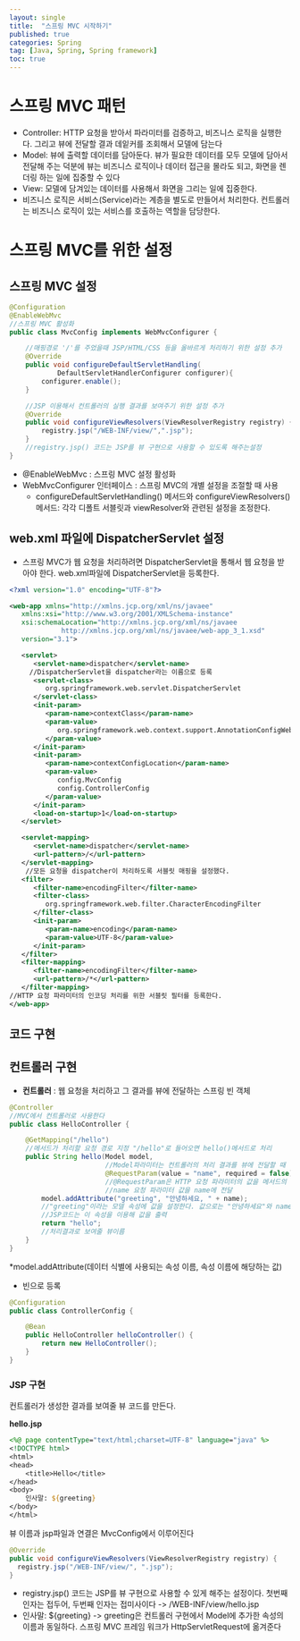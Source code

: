 ```yaml
---
layout: single
title:  "스프링 MVC 시작하기"
published: true
categories: Spring
tag: [Java, Spring, Spring framework]
toc: true
---
```


# 스프링 MVC 패턴 

* Controller: HTTP 요청을 받아서 파라미터를 검증하고, 비즈니스 로직을 실행한다. 그리고 뷰에 전달할 결과 데잍커를 조회해서 모델에 담는다
* Model: 뷰에 출력할 데이터를 담아둔다. 뷰가 필요한 데이터를 모두 모델에 담아서 전달해 주는 덕분에 뷰는 비즈니스 로직이나 데이터 접근을 몰라도 되고, 화면을 렌더링 하는 일에 집중할 수 있다
* View: 모델에 담겨있는 데이터를 사용해서 화면을 그리는 일에 집중한다. 
* 비즈니스 로직은 서비스(Service)라는 계층을 별도로 만들어서 처리한다. 컨트롤러는 비즈니스 로직이 있는 서비스를 호출하는 역할을 담당한다.

# 스프링 MVC를 위한 설정

## 스프링 MVC 설정

```java
@Configuration
@EnableWebMvc
//스프링 MVC 활성화
public class MvcConfig implements WebMvcConfigurer {

    //매핑경로 '/'를 주었을때 JSP/HTML/CSS 등을 올바르게 처리하기 위한 설정 추가
    @Override
    public void configureDefaultServletHandling(
            DefaultServletHandlerConfigurer configurer){
        configurer.enable();
    }

    //JSP 이용해서 컨트롤러의 실행 결과를 보여주기 위한 설정 추가
    @Override
    public void configureViewResolvers(ViewResolverRegistry registry) {
        registry.jsp("/WEB-INF/view/",".jsp");
    }
    //registry.jsp() 코드는 JSP를 뷰 구현으로 사용할 수 있도록 해주는설정
}
```

* @EnableWebMvc : 스프링 MVC 설정 활성화
* WebMvcConfigurer 인터페이스 : 스프링 MVC의 개별 설정을 조절할 때 사용
  * configureDefaultServletHandling() 메서드와 configureViewResolvers() 메서드: 각각 디폴트 서블릿과 viewResolver와 관련된 설정을 조정한다.

##  web.xml 파일에 DispatcherServlet 설정

* 스프링 MVC가 웹 요청을 처리하려면 DispatcherServlet을 통해서 웹 요청을 받아야 한다.  web.xml파일에 DispatcherServlet을 등록한다.

```xml
<?xml version="1.0" encoding="UTF-8"?>

<web-app xmlns="http://xmlns.jcp.org/xml/ns/javaee" 
   xmlns:xsi="http://www.w3.org/2001/XMLSchema-instance"
   xsi:schemaLocation="http://xmlns.jcp.org/xml/ns/javaee 
             http://xmlns.jcp.org/xml/ns/javaee/web-app_3_1.xsd"
   version="3.1">

   <servlet>
      <servlet-name>dispatcher</servlet-name>
     //DispatcherServlet을 dispatcher라는 이름으로 등록
      <servlet-class>
         org.springframework.web.servlet.DispatcherServlet
      </servlet-class>
      <init-param>
         <param-name>contextClass</param-name>
         <param-value>
            org.springframework.web.context.support.AnnotationConfigWebApplicationContext
         </param-value>
      </init-param>
      <init-param>
         <param-name>contextConfigLocation</param-name>
         <param-value>
            config.MvcConfig
            config.ControllerConfig
         </param-value>
      </init-param>
      <load-on-startup>1</load-on-startup>
   </servlet>

   <servlet-mapping>
      <servlet-name>dispatcher</servlet-name>
      <url-pattern>/</url-pattern>
   </servlet-mapping>
	//모든 요청을 dispatcher이 처리하도록 서블릿 매핑을 설정했다.
   <filter>
      <filter-name>encodingFilter</filter-name>
      <filter-class>
         org.springframework.web.filter.CharacterEncodingFilter
      </filter-class>
      <init-param>
         <param-name>encoding</param-name>
         <param-value>UTF-8</param-value>
      </init-param>
   </filter>
   <filter-mapping>
      <filter-name>encodingFilter</filter-name>
      <url-pattern>/*</url-pattern>
   </filter-mapping>
//HTTP 요청 파라미터의 인코딩 처리를 위한 서블릿 필터를 등록한다.
</web-app>
```



## 코드 구현

## 컨트롤러 구현

* **컨트롤러** : 웹 요청을 처리하고 그 결과를 뷰에 전달하는 스프링 빈 객체

```java
@Controller
//MVC에서 컨트롤러로 사용한다
public class HelloController {

    @GetMapping("/hello")
    //메서드가 처리할 요청 경로 지정 "/hello"로 들어오면 hello()메서드로 처리
    public String hello(Model model,
                        //Model파라미터는 컨트롤러의 처리 결과를 뷰에 전달할 때
                        @RequestParam(value = "name", required = false) String name) {
                        //@RequestParam은 HTTP 요청 파라미터의 값을 메서드의 파라미터로 전달 시 사용
                        //name 요청 파라미터 값을 name에 전달
        model.addAttribute("greeting", "안녕하세요, " + name);
        //"greeting"이라는 모델 속성에 값을 설정한다. 값으로는 "안녕하세요"와 name 파라미터의 값을 연결한 문자열을 사용
        //JSP코드는 이 속성을 이용해 값을 출력
        return "hello";
        //처리결과로 보여줄 뷰이름
    }
}
```

*model.addAttribute(데이터 식별에 사용되는 속성 이름, 속성 이름에 해당하는 값)

* 빈으로 등록

```java
@Configuration
public class ControllerConfig {

    @Bean
    public HelloController helloController() {
        return new HelloController();
    }
}
```

### JSP 구현

컨트롤러가 생성한 결과를 보여줄 뷰 코드를 만든다.

**hello.jsp**

```jsp
<%@ page contentType="text/html;charset=UTF-8" language="java" %>
<!DOCTYPE html>
<html>
<head>
    <title>Hello</title>
</head>
<body>
    인사말: ${greeting}
</body>
</html>
```

뷰 이름과 jsp파일과 연결은 MvcConfig에서 이루어진다

```java
@Override
public void configureViewResolvers(ViewResolverRegistry registry) {
  registry.jsp("/WEB-INF/view/", ".jsp");
}
```

* registry.jsp() 코드는 JSP를 뷰 구현으로 사용할 수 있게 해주는 설정이다. 첫번째인자는 접두어, 두번째 인자는 접미사이다 -> /WEB-INF/view/hello.jsp 
* 인사말: ${greeting} -> greeting은 컨트롤러 구현에서 Model에 추가한 속성의 이름과 동일하다. 스프링 MVC 프레임 워크가 HttpServletRequest에 옮겨준다

